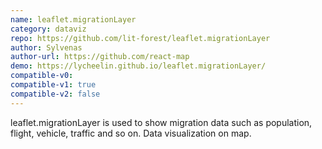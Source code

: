 ```yaml
---
name: leaflet.migrationLayer
category: dataviz
repo: https://github.com/lit-forest/leaflet.migrationLayer
author: Sylvenas
author-url: https://github.com/react-map
demo: https://lycheelin.github.io/leaflet.migrationLayer/
compatible-v0:
compatible-v1: true
compatible-v2: false
---
```


leaflet.migrationLayer is used to show migration data such as population, flight, vehicle, traffic and so on. Data visualization on map.
